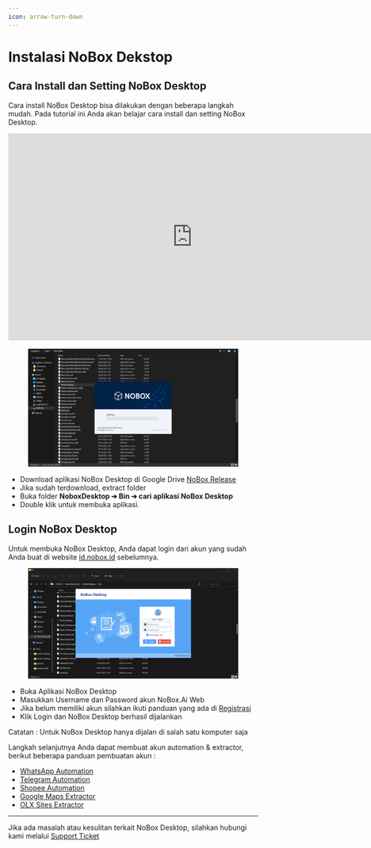 ```yaml
---
icon: arrow-turn-down
---
```


# Instalasi NoBox Dekstop

## **Cara Install dan Setting NoBox Desktop**

Cara install NoBox Desktop bisa dilakukan dengan beberapa langkah mudah. Pada tutorial ini Anda akan belajar cara install dan setting NoBox Desktop.

<iframe width="742" height="418" src="https://www.youtube.com/embed/21Lann2ORQM" title="Pengenalan Tampilan NoBox" frameborder="0" allow="accelerometer; autoplay; clipboard-write; encrypted-media; gyroscope; picture-in-picture; web-share" referrerpolicy="strict-origin-when-cross-origin" allowfullscreen></iframe>


<figure><img src="../.gitbook/assets/Setup Awal.png" alt=""><figcaption></figcaption></figure>

* Download aplikasi NoBox Desktop di Google Drive [NoBox Release](https://bit.ly/mynobox-release)
* Jika sudah terdownload, extract folder&#x20;
* Buka folder **NoboxDesktop ➔ Bin ➔ cari aplikasi NoBox Desktop**
* Double klik untuk membuka aplikasi.

## **Login NoBox Desktop**

Untuk membuka NoBox Desktop, Anda dapat login dari  akun yang sudah Anda buat di website [id.nobox.id](https://id.nobox.ai/) sebelumnya.

<figure><img src="../.gitbook/assets/Login Desktop.png" alt=""><figcaption></figcaption></figure>

* Buka Aplikasi NoBox Desktop
* Masukkan Username dan Password akun NoBox.Ai Web
* Jika belum memiliki akun silahkan ikuti panduan yang ada di [Registrasi](registrasi.md)
* Klik Login dan NoBox Desktop berhasil dijalankan

Catatan : Untuk NoBox Desktop hanya dijalan di salah satu komputer saja

Langkah selanjutnya Anda dapat membuat akun automation & extractor, berikut beberapa panduan pembuatan akun :

* [WhatsApp Automation](../automation/whatsapp.md)
* [Telegram Automation](../automation/telegram.md)
* [Shopee Automation](../automation/shopee.md)
* [Google Maps Extractor](../extractor/google-maps-extractor/)
* [OLX Sites Extractor](../extractor/olx-sites-extractor/)

***

Jika ada masalah atau kesulitan terkait NoBox Desktop, silahkan hubungi kami melalui [Support Ticket](https://crm.nobox.ai/clients/tickets)
